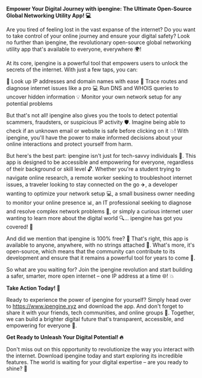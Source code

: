 **Empower Your Digital Journey with ipengine: The Ultimate Open-Source Global Networking Utility App! 💻**

Are you tired of feeling lost in the vast expanse of the internet? Do you want to take control of your online journey and ensure your digital safety? Look no further than ipengine, the revolutionary open-source global networking utility app that's available to everyone, everywhere 🌍!

At its core, ipengine is a powerful tool that empowers users to unlock the secrets of the internet. With just a few taps, you can:

🔹 Look up IP addresses and domain names with ease
🔹 Trace routes and diagnose internet issues like a pro
💻 Run DNS and WHOIS queries to uncover hidden information
💡 Monitor your own network setup for any potential problems

But that's not all! ipengine also gives you the tools to detect potential scammers, fraudsters, or suspicious IP activity 🛡️. Imagine being able to check if an unknown email or website is safe before clicking on it 💥! With ipengine, you'll have the power to make informed decisions about your online interactions and protect yourself from harm.

But here's the best part: ipengine isn't just for tech-savvy individuals 🤖. This app is designed to be accessible and empowering for everyone, regardless of their background or skill level 🔓. Whether you're a student trying to navigate online research, a remote worker seeking to troubleshoot internet issues, a traveler looking to stay connected on the go ✈️, a developer wanting to optimize your network setup 💻, a small business owner needing to monitor your online presence 📊, an IT professional seeking to diagnose and resolve complex network problems 💸, or simply a curious internet user wanting to learn more about the digital world 🔍... ipengine has got you covered! 👥

And did we mention that ipengine is 100% free? 💸 That's right, this app is available to anyone, anywhere, with no strings attached 🌈. What's more, it's open-source, which means that the community can contribute to its development and ensure that it remains a powerful tool for years to come 🔩.

So what are you waiting for? Join the ipengine revolution and start building a safer, smarter, more open internet – one IP address at a time 🌐! 💥

**Take Action Today! 🚀**

Ready to experience the power of ipengine for yourself? Simply head over to https://www.ipengine.xyz and download the app. And don't forget to share it with your friends, tech communities, and online groups 📢. Together, we can build a brighter digital future that's transparent, accessible, and empowering for everyone 🌟.

**Get Ready to Unleash Your Digital Potential! 🔥**

Don't miss out on this opportunity to revolutionize the way you interact with the internet. Download ipengine today and start exploring its incredible features. The world is waiting for your digital expertise – are you ready to shine? 💫